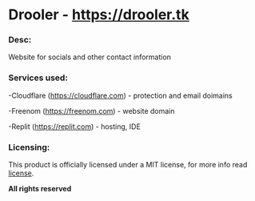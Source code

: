 # Drooler - https://drooler.tk


### Desc:

Website for socials and other contact information


### Services used:


-Cloudflare (https://cloudflare.com) - protection and email doimains

-Freenom (https://freenom.com) - website domain

-Replit (https://replit.com) - hosting, IDE


### Licensing:


This product is officially licensed under a MIT license, for more info read [license](https://github.com/bijenmanlol/drooler/license).


**All rights reserved**
